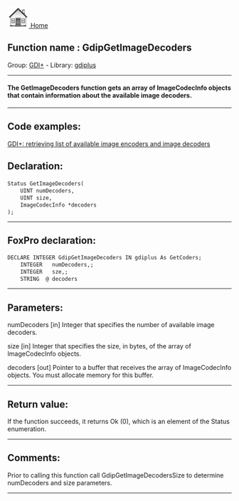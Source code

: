 [<img src="../../images/home.png"> Home ](https://github.com/VFPX/Win32API)  

## Function name : GdipGetImageDecoders
Group: [GDI+](../../functions_group.md#GDIplus)  -  Library: [gdiplus](../../../libraries.md#gdiplus)  
***  


#### The GetImageDecoders function gets an array of ImageCodecInfo objects that contain information about the available image decoders.
***  


## Code examples:
[GDI+: retrieving list of available image encoders and image decoders](../../samples/sample_459.md)  

## Declaration:
```foxpro  
Status GetImageDecoders(
	UINT numDecoders,
	UINT size,
	ImageCodecInfo *decoders
);  
```  
***  


## FoxPro declaration:
```foxpro  
DECLARE INTEGER GdipGetImageDecoders IN gdiplus As GetCoders;
	INTEGER   numDecoders,;
	INTEGER   sze,;
	STRING  @ decoders  
```  
***  


## Parameters:
numDecoders
[in] Integer that specifies the number of available image decoders. 

size
[in] Integer that specifies the size, in bytes, of the array of ImageCodecInfo objects.

decoders
[out] Pointer to a buffer that receives the array of ImageCodecInfo objects. You must allocate memory for this buffer.  
***  


## Return value:
If the function succeeds, it returns Ok (0), which is an element of the Status enumeration.  
***  


## Comments:
Prior to calling this function call GdipGetImageDecodersSize to determine numDecoders and size parameters.  
  
***  

